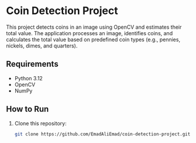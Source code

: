 # Coin Detection Project

This project detects coins in an image using OpenCV and estimates their total value. The application processes an image, identifies coins, and calculates the total value based on predefined coin types (e.g., pennies, nickels, dimes, and quarters).

## Requirements
- Python 3.12
- OpenCV
- NumPy

## How to Run
1. Clone this repository:
   ```bash
   git clone https://github.com/EmadAliEmad/coin-detection-project.git
